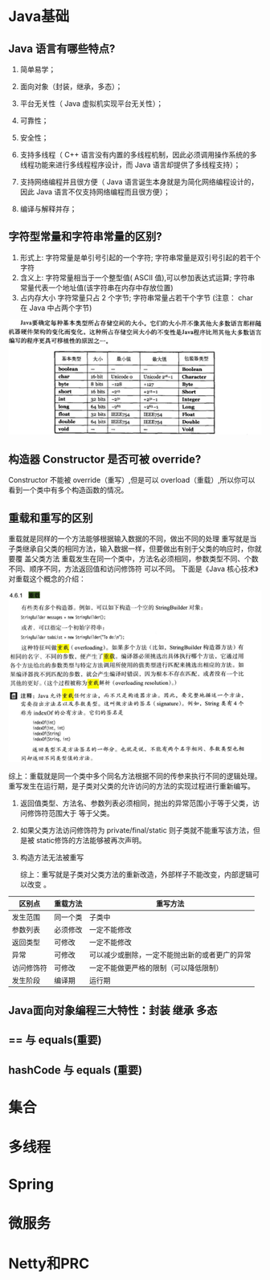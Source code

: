 # Java基础



##   Java 语⾔有哪些特点?

1.	简单易学；
2.	⾯向对象（封装，继承，多态）；
3.	平台⽆关性（ Java 虚拟机实现平台⽆关性）；
4.	可靠性；
5.	安全性；
6.	⽀持多线程（ C++ 语⾔没有内置的多线程机制，因此必须调⽤操作系统的多线程功能来进⾏多线程程序设计，⽽ Java 语⾔却提供了多线程⽀持）；

7.	⽀持⽹络编程并且很⽅便（ Java 语⾔诞⽣本身就是为简化⽹络编程设计的，因此 Java  语⾔不仅⽀持⽹络编程⽽且很⽅便）；
8.	编译与解释并存；

## 字符型常量和字符串常量的区别?

1.	形式上: 字符常量是单引号引起的⼀个字符; 字符串常量是双引号引起的若⼲个字符
2.	含义上: 字符常量相当于⼀个整型值( ASCII 值),可以参加表达式运算; 字符串常量代表⼀个地址值(该字符串在内存中存放位置)
3.	占内存⼤⼩ 字符常量只占 2 个字节; 字符串常量占若⼲个字节 (注意： char 在 Java 中占两个字节)

![image-20201220155804460](java.assets/image-20201220155804460.png)

## 构造器 Constructor 是否可被 override?

Constructor 不能被 override（重写）,但是可以 overload（重载）,所以你可以看到⼀个类中有多个构造函数的情况。

## 重载和重写的区别

重载就是同样的⼀个⽅法能够根据输⼊数据的不同，做出不同的处理
重写就是当⼦类继承⾃⽗类的相同⽅法，输⼊数据⼀样，但要做出有别于⽗类的响应时，你就要覆    盖⽗类⽅法
重载发⽣在同⼀个类中，⽅法名必须相同，参数类型不同、个数不同、顺序不同，⽅法返回值和访问修饰符    可以不同。
下⾯是《Java 核⼼技术》对重载这个概念的介绍：

![image-20201220155903847](java.assets/image-20201220155903847.png)

综上：重载就是同⼀个类中多个同名⽅法根据不同的传参来执⾏不同的逻辑处理。
重写发⽣在运⾏期，是⼦类对⽗类的允许访问的⽅法的实现过程进⾏重新编写。

1. 返回值类型、⽅法名、参数列表必须相同，抛出的异常范围⼩于等于⽗类，访问修饰符范围⼤于     等于⽗类。

2.	如果⽗类⽅法访问修饰符为 private/final/static 则⼦类就不能重写该⽅法，但是被 static修饰的⽅法能够被再次声明。

3. 构造⽅法⽆法被重写

   综上：重写就是⼦类对⽗类⽅法的重新改造，外部样⼦不能改变，内部逻辑可以改变 。

| **区别点** | **重载⽅法** | **重写⽅法**                                   |
| ---------- | ------------ | ---------------------------------------------- |
| 发⽣范围   | 同⼀个类     | 子类中                                         |
| 参数列表   | 必须修改     | ⼀定不能修改                                   |
| 返回类型   | 可修改       | ⼀定不能修改                                   |
| 异常       | 可修改       | 可以减少或删除，⼀定不能抛出新的或者更⼴的异常 |
| 访问修饰符 | 可修改       | ⼀定不能做更严格的限制（可以降低限制）         |
| 发⽣阶段   | 编译期       | 运⾏期                                         |

##  Java⾯向对象编程三大特性：封装 继承 多态

## == 与 equals(重要)

##  hashCode 与 equals (重要)

## 

## 

##

##

##

# 集合

# 多线程

# Spring

# 微服务

# Netty和PRC









